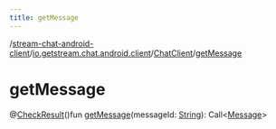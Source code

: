 ```yaml
---
title: getMessage
---
```

/[stream-chat-android-client](../../index.md)/[io.getstream.chat.android.client](../index.md)/[ChatClient](index.md)/[getMessage](getMessage.md)  
  
  
  
# getMessage  
@[CheckResult](https://developer.android.com/reference/kotlin/androidx/annotation/CheckResult.html)()fun [getMessage](getMessage.md)(messageId: [String](https://kotlinlang.org/api/latest/jvm/stdlib/kotlin/-string/index.html)): Call&lt;[Message](../../io.getstream.chat.android.client.models/Message/index.md)&gt;
